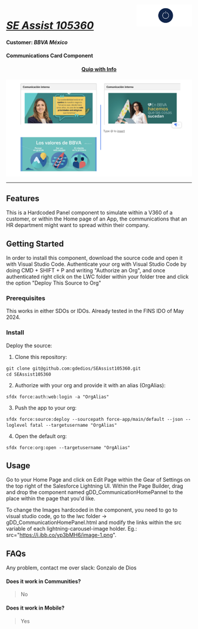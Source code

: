 <div>
	<img align="right" width="150" src="images/qbranch_logo.gif">
</div>

# _[SE Assist 105360](https://org62.lightning.force.com/lightning/r/SSE_Assist__c/a303y000000qoc4AAA/view)_

#### Customer: _BBVA México_

#### Communications Card Component

<h4 align="center">
	<a href="https://salesforce.quip.com/wBOSA8FdJlfn">Quip with Info</a> 
</h4>

<p align="center">
	<img src="images/ComponentPreview.png">
</p>

---

## Features

This is a Hardcoded Panel component to simulate within a V360 of a customer, or within the Home page of an App, the communications that an HR department might want to spread within their company.

## Getting Started

In order to install this component, download the source code and open it with Visual Studio Code. Authenticate your org with Visual Studio Code by doing CMD + SHIFT + P and writing "Authorize an Org", and once authenticated right click on the LWC folder within your folder tree and click the option "Deploy This Source to Org"

### Prerequisites

This works in either SDOs or IDOs. Already tested in the FINS IDO of May 2024.

### Install

Deploy the source:

1. Clone this repository:

```
git clone git@github.com:gdedios/SEAssist105360.git
cd SEAssist105360
```

2. Authorize with your org and provide it with an alias (OrgAlias):

```
sfdx force:auth:web:login -a "OrgAlias"
```

3. Push the app to your org:

```
sfdx force:source:deploy --sourcepath force-app/main/default --json --loglevel fatal --targetusername "OrgAlias"
```

4. Open the default org:

```
sfdx force:org:open --targetusername "OrgAlias"
```

## Usage

Go to your Home Page and click on Edit Page within the Gear of Settings on the top right of the Salesforce Lightning UI. Within the Page Builder, drag and drop the component named gDD_CommunicationHomePannel to the place within the page that you'd like.

To change the Images hardcoded in the component, you need to go to visual studio code, go to the lwc folder -> gDD_CommunicationHomePanel.html and modify the links within the src variable of each lightning-carousel-image holder. Eg.: src="https://i.ibb.co/yp3bMH6/image-1.png".

## FAQs

Any problem, contact me over slack: Gonzalo de Dios

#### Does it work in Communities?

> No

#### Does it work in Mobile?

> Yes
